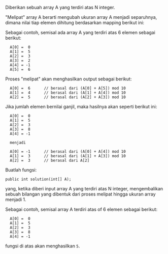 Diberikan sebuah array A yang terdiri atas N integer.

"Melipat" array A berarti mengubah ukuran array A menjadi separuhnya, dimana nilai tiap elemen dihitung berdasarkan mapping berikut ini:

Sebagai contoh, semisal ada array A yang terdiri atas 6 elemen sebagai berikut:

```
  A[0] =  0
  A[1] =  5
  A[2] =  3
  A[3] =  2
  A[4] = -1
  A[5] =  6
```

Proses "melipat" akan menghasilkan output sebagai berikut:

```
  A[0] =  6      // berasal dari (A[0] + A[5]) mod 10
  A[1] =  4      // berasal dari (A[1] + A[4]) mod 10
  A[2] =  5      // berasal dari (A[2] + A[3]) mod 10
```

Jika jumlah elemen bernilai ganjil, maka hasilnya akan seperti berikut ini:

```
  A[0] =  0
  A[1] =  5
  A[2] =  3
  A[3] =  8
  A[4] = -1
  
  menjadi
  
  A[0] = -1      // berasal dari (A[0] + A[4]) mod 10
  A[1] =  3      // berasal dari (A[1] + A[3]) mod 10
  A[2] =  3      // berasal dari A[2]
```

Buatlah fungsi:

`public int solution(int[] A);`

yang, ketika diberi input array A yang terdiri atas N integer, mengembalikan sebuah bilangan yang dibentuk dari proses melipat hingga ukuran array menjadi 1.

Sebagai contoh, semisal array A terdiri atas of 6 elemen sebagai berikut:

```
  A[0] =  0
  A[1] =  5
  A[2] =  3
  A[3] =  8
  A[4] = -1
```

fungsi di atas akan menghasilkan `5`.
